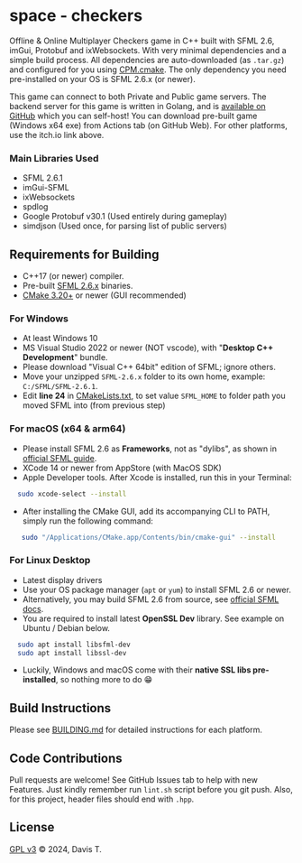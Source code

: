 # space - checkers

Offline & Online Multiplayer Checkers game in C++ built with SFML 2.6, imGui, Protobuf and ixWebsockets. With very minimal dependencies
and a simple build process. All dependencies are auto-downloaded (as `.tar.gz`) and configured for you using [CPM.cmake](https://github.com/cpm-cmake/CPM.cmake). The only dependency you need pre-installed on your OS is SFML 2.6.x (or newer).

This game can connect to both Private and Public game servers. The backend server for this game is written in Golang, and is [available on GitHub](https://github.com/Longwater1234/checkers-backend) which you can self-host! You can download pre-built game (Windows x64 exe) from Actions tab (on GitHub Web). For other platforms, use the itch.io link above.

### Main Libraries Used

- SFML 2.6.1
- imGui-SFML
- ixWebsockets
- spdlog
- Google Protobuf v30.1 (Used entirely during gameplay)
- simdjson (Used once, for parsing list of public servers)

## Requirements for Building

- C++17 (or newer) compiler.
- Pre-built [SFML 2.6.x](https://www.sfml-dev.org/download/sfml/2.6.1/) binaries.
- [CMake 3.20+](https://cmake.org/download/) or newer (GUI recommended)

### For Windows

- At least Windows 10
- MS Visual Studio 2022 or newer (NOT vscode), with "**Desktop C++ Development**" bundle.
- Please download "Visual C++ 64bit" edition of SFML; ignore others.
- Move your unzipped `SFML-2.6.x` folder to its own home, example: `C:/SFML/SFML-2.6.1`.
- Edit **line 24** in [CMakeLists.txt](CMakeLists.txt#L24), to set value `SFML_HOME` to folder path you moved SFML into (from previous step)

### For macOS (x64 & arm64)

- Please install SFML 2.6 as **Frameworks**, not as "dylibs", as shown in [official SFML guide](https://www.sfml-dev.org/tutorials/2.6/start-osx.php).
- XCode 14 or newer from AppStore (with MacOS SDK)
- Apple Developer tools. After Xcode is installed, run this in your Terminal:

```bash
  sudo xcode-select --install
```

- After installing the CMake GUI, add its accompanying CLI to PATH, simply run the following command:

```bash
   sudo "/Applications/CMake.app/Contents/bin/cmake-gui" --install
```

### For Linux Desktop

- Latest display drivers
- Use your OS package manager (`apt` or `yum`) to install SFML 2.6 or newer.
- Alternatively, you may build SFML 2.6 from source, see [official SFML docs](https://www.sfml-dev.org/tutorials/2.6/start-linux.php).
- You are required to install latest **OpenSSL Dev** library. See example on Ubuntu / Debian below.

```bash
  sudo apt install libsfml-dev
  sudo apt install libssl-dev
```

- Luckily, Windows and macOS come with their **native SSL libs pre-installed**, so nothing more to do 😁

## Build Instructions

Please see [BUILDING.md](BUILDING.md) for detailed instructions for each platform.

## Code Contributions

Pull requests are welcome! See GitHub Issues tab to help with new Features. Just kindly remember run `lint.sh` script before you git push. Also, for this project, header files should end with `.hpp`.

## License

[GPL v3](LICENSE) &copy; 2024, Davis T.
